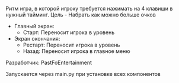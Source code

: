 Ритм игра, в которой игроку требуется нажимать на 4 клавиши в нужный тайминг.
Цель - Набрать как можно больше очков

* Главный экран:
  - Старт: Переносит игрока в уровень
* Экран окончания:
  - Рестарт: Переносит игрока в уровень
  - Назад: Переносит игрока в главное меню

Разработчик: PastFoEntertainment

Запускается через main.py при установке всех компонентов 
